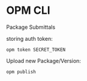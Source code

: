# OPM CLI

Package Submittals

storing auth token:

```shell
opm token SECRET_TOKEN
```

Upload new Package/Version:

```shell
opm publish
```
